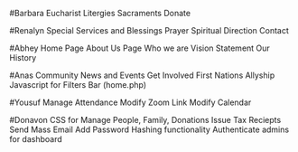 #Barbara
Eucharist
Litergies
Sacraments
Donate

#Renalyn
Special Services and Blessings
Prayer
Spiritual Direction
Contact


#Abhey
Home Page
About Us Page
Who we are
Vision Statement
Our History


#Anas
Community
News and Events
Get Involved
First Nations Allyship
Javascript for Filters Bar (home.php)

#Yousuf
Manage Attendance 
Modify Zoom Link
Modify Calendar


#Donavon
CSS for Manage People, Family, Donations
Issue Tax Reciepts
Send Mass Email
Add Password Hashing functionality
Authenticate admins for dashboard




